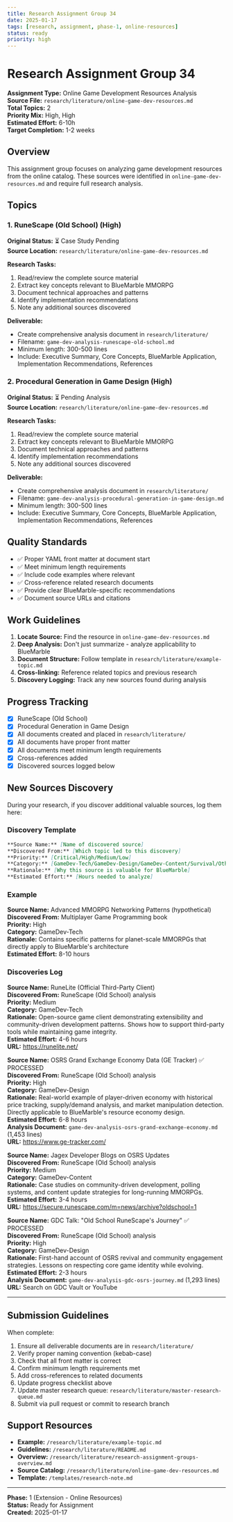 ```yaml
---
title: Research Assignment Group 34
date: 2025-01-17
tags: [research, assignment, phase-1, online-resources]
status: ready
priority: high
---
```


# Research Assignment Group 34

**Assignment Type:** Online Game Development Resources Analysis  
**Source File:** `research/literature/online-game-dev-resources.md`  
**Total Topics:** 2  
**Priority Mix:** High, High  
**Estimated Effort:** 6-10h  
**Target Completion:** 1-2 weeks

## Overview

This assignment group focuses on analyzing game development resources from the online catalog. These sources were identified in `online-game-dev-resources.md` and require full research analysis.

## Topics

### 1. RuneScape (Old School) (High)

**Original Status:** ⏳ Case Study Pending  
**Source Location:** `research/literature/online-game-dev-resources.md`  

**Research Tasks:**
1. Read/review the complete source material
2. Extract key concepts relevant to BlueMarble MMORPG
3. Document technical approaches and patterns
4. Identify implementation recommendations
5. Note any additional sources discovered

**Deliverable:**
- Create comprehensive analysis document in `research/literature/`
- Filename: `game-dev-analysis-runescape-old-school.md`
- Minimum length: 300-500 lines
- Include: Executive Summary, Core Concepts, BlueMarble Application, Implementation Recommendations, References

### 2. Procedural Generation in Game Design (High)

**Original Status:** ⏳ Pending Analysis  
**Source Location:** `research/literature/online-game-dev-resources.md`  

**Research Tasks:**
1. Read/review the complete source material
2. Extract key concepts relevant to BlueMarble MMORPG
3. Document technical approaches and patterns
4. Identify implementation recommendations
5. Note any additional sources discovered

**Deliverable:**
- Create comprehensive analysis document in `research/literature/`
- Filename: `game-dev-analysis-procedural-generation-in-game-design.md`
- Minimum length: 300-500 lines
- Include: Executive Summary, Core Concepts, BlueMarble Application, Implementation Recommendations, References

## Quality Standards

- ✅ Proper YAML front matter at document start
- ✅ Meet minimum length requirements
- ✅ Include code examples where relevant  
- ✅ Cross-reference related research documents
- ✅ Provide clear BlueMarble-specific recommendations
- ✅ Document source URLs and citations

## Work Guidelines

1. **Locate Source:** Find the resource in `online-game-dev-resources.md`
2. **Deep Analysis:** Don't just summarize - analyze applicability to BlueMarble
3. **Document Structure:** Follow template in `research/literature/example-topic.md`
4. **Cross-linking:** Reference related topics and previous research
5. **Discovery Logging:** Track any new sources found during analysis

## Progress Tracking

- [x] RuneScape (Old School)
- [x] Procedural Generation in Game Design
- [x] All documents created and placed in `research/literature/`
- [x] All documents have proper front matter
- [x] All documents meet minimum length requirements
- [x] Cross-references added
- [x] Discovered sources logged below

## New Sources Discovery

During your research, if you discover additional valuable sources, log them here:

### Discovery Template

```markdown
**Source Name:** [Name of discovered source]  
**Discovered From:** [Which topic led to this discovery]  
**Priority:** [Critical/High/Medium/Low]  
**Category:** [GameDev-Tech/GameDev-Design/GameDev-Content/Survival/Other]  
**Rationale:** [Why this source is valuable for BlueMarble]  
**Estimated Effort:** [Hours needed to analyze]
```

### Example

**Source Name:** Advanced MMORPG Networking Patterns (hypothetical)  
**Discovered From:** Multiplayer Game Programming book  
**Priority:** High  
**Category:** GameDev-Tech  
**Rationale:** Contains specific patterns for planet-scale MMORPGs that directly apply to BlueMarble's architecture  
**Estimated Effort:** 8-10 hours

### Discoveries Log

**Source Name:** RuneLite (Official Third-Party Client)  
**Discovered From:** RuneScape (Old School) analysis  
**Priority:** Medium  
**Category:** GameDev-Tech  
**Rationale:** Open-source game client demonstrating extensibility and community-driven development patterns. Shows how to support third-party tools while maintaining game integrity.  
**Estimated Effort:** 4-6 hours  
**URL:** https://runelite.net/

**Source Name:** OSRS Grand Exchange Economy Data (GE Tracker) ✅ PROCESSED  
**Discovered From:** RuneScape (Old School) analysis  
**Priority:** High  
**Category:** GameDev-Design  
**Rationale:** Real-world example of player-driven economy with historical price tracking, supply/demand analysis, and market manipulation detection. Directly applicable to BlueMarble's resource economy design.  
**Estimated Effort:** 6-8 hours  
**Analysis Document:** `game-dev-analysis-osrs-grand-exchange-economy.md` (1,453 lines)  
**URL:** https://www.ge-tracker.com/

**Source Name:** Jagex Developer Blogs on OSRS Updates  
**Discovered From:** RuneScape (Old School) analysis  
**Priority:** Medium  
**Category:** GameDev-Content  
**Rationale:** Case studies on community-driven development, polling systems, and content update strategies for long-running MMORPGs.  
**Estimated Effort:** 3-4 hours  
**URL:** https://secure.runescape.com/m=news/archive?oldschool=1

**Source Name:** GDC Talk: "Old School RuneScape's Journey" ✅ PROCESSED  
**Discovered From:** RuneScape (Old School) analysis  
**Priority:** High  
**Category:** GameDev-Design  
**Rationale:** First-hand account of OSRS revival and community engagement strategies. Lessons on respecting core game identity while evolving.  
**Estimated Effort:** 2-3 hours  
**Analysis Document:** `game-dev-analysis-gdc-osrs-journey.md` (1,293 lines)  
**URL:** Search on GDC Vault or YouTube

---

## Submission Guidelines

When complete:

1. Ensure all deliverable documents are in `research/literature/`
2. Verify proper naming convention (kebab-case)
3. Check that all front matter is correct
4. Confirm minimum length requirements met
5. Add cross-references to related documents
6. Update progress checklist above
7. Update master research queue: `research/literature/master-research-queue.md`
8. Submit via pull request or commit to research branch

## Support Resources

- **Example:** `/research/literature/example-topic.md`
- **Guidelines:** `/research/literature/README.md`
- **Overview:** `/research/literature/research-assignment-groups-overview.md`
- **Source Catalog:** `/research/literature/online-game-dev-resources.md`
- **Template:** `/templates/research-note.md`

---

**Phase:** 1 (Extension - Online Resources)  
**Status:** Ready for Assignment  
**Created:** 2025-01-17
